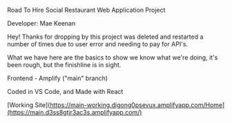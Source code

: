 Road To Hire Social Restaurant Web Application Project

Developer:
Mae Keenan

Hey!
Thanks for dropping by this project was deleted and restarted a number of times due to user error and needing to pay for API's. 

What we have here are the basics to show we know what we're doing, it's been rough, but the finishline is in sight.

Frontend - Amplify ("main" branch) 

Coded in VS Code, and Made with React

[Working Site](https://main-working.digong0psevux.amplifyapp.com/Home](https://main.d3ss8gtjr3ac3s.amplifyapp.com/)
